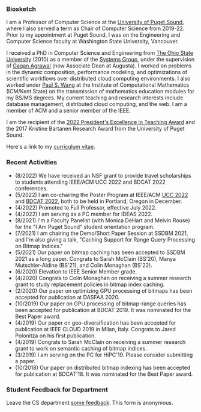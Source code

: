 ### Biosketch

I am a Professor of Computer Science at the [University of Puget Sound](https://pugetsound.edu/mathematics-computer-science-current-students), where I also served a term as Chair of Computer Science from 2019-22. Prior to my appointment at Puget Sound, I was on the Engineering and Computer Science faculty at Washington State University, Vancouver. 

I received a PhD in Computer Science and Engineering from [The Ohio State University](https://cse.osu.edu) (2010) as a member of the [Systems Group](https://cse.osu.edu/research/systems), under the supervision of [Gagan Agrawal](https://scholar.google.com/citations?user=kOUPR1sAAAAJ&hl=en) (now Associate Dean at Augusta). I worked on problems in the dynamic composition, performance modeling, and optimizations of scientific workflows over distributed cloud computing environments. I also worked under [Paul S. Wang](https://en.wikipedia.org/wiki/Paul_S._Wang) at the Institute of Computational Mathematics (ICM/Kent State) on the transmission of mathematics education modules for my BS/MS degrees. My current teaching and research interests include database management, distributed cloud computing, and the web. I am a member of ACM and a senior member of the IEEE.

I am the recipient of the  [2022 President's Excellence in Teaching Award](https://www.pugetsound.edu/presidents-excellence-teaching-award) and the 2017 Kristine Bartanen Research Award from the University of Puget Sound.

Here's a link to my [curriculum vitae](CV.pdf).

### Recent Activities
- (8/2022) We have received an NSF grant to provide travel scholarships to students attending IEEE/ACM UCC 2022 and BDCAT 2022 conferences.
- (5/2022) I am co-chairing the Poster Program at IEEE/ACM [UCC 2022](https://ucc-conference.org/) and [BDCAT 2022](https://bdcat-conference.org/), both to be held in Portland, Oregon in December.
- (4/2022) Promoted to Full Professor, effective July 2022.
- (4/2022) I am serving as a PC member for IDEAS 2022.
- (8/2021) I'm a Faculty Panelist (with Monica DeHart and Melvin Rouse) for the "I Am Puget Sound" student orientation program.
- (7/2021) I am chairing the Demo/Short Paper Session at SSDBM 2021, and I'm also giving a talk, "Caching Support for Range Query Processing on Bitmap Indices."
- (5/2021) Our paper on bitmap caching has been accepted to SSDBM 2021 as a long paper. Congrats to Sarah McClain (BS'20), Manya Mutschler-Aldine (BS'21), and Colin Monaghan (BS'22).
- (6/2020) Elevation to IEEE Senior Member grade.
- (4/2020) Congrats to Colin Monaghan on receiving a summer research grant to study replacement policies in bitmap index caching.
- (2/2020) Our paper on optimizing GPU processing of bitmaps has been accepted for publication at DASFAA 2020.
- (10/2019) Our paper on GPU processing of bitmap-range queries has been accepted for publication at BDCAT 2019. It was nominated for the Best Paper award.
- (4/2019) Our paper on geo-diversification has been accepted for publication at IEEE CLOUD 2019 in Milan, Italy. Congrats to Jared Polonitza on his first publication.
- (4/2019) Congrats to Sarah McClain on receiving a summer research grant to work on semantic caching of bitmap indices.
- (3/2019) I am serving on the PC for HiPC'19. Please consider submitting a paper.
- (10/2018) Our paper on distributed bitmap indexing has been accepted for publication at BDCAT'18. It was nominated for the Best Paper award.

### Student Feedback for Department

Leave the CS department [some feedback](https://forms.gle/Ltassc7BQkNfnnXB7). This form is anonymous.

